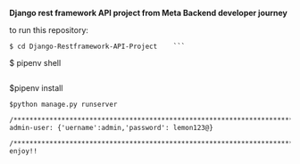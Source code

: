 **Django rest framework API project from Meta Backend developer journey**

to run this repository:
```
$ cd Django-Restframework-API-Project    ```
```                                                                                                                                                                    
$ pipenv shell
```
```
$pipenv install
```
$python manage.py runserver                                                                                                                                                                                   

/**************************************************************************************************************************************                                                                                                     
admin-user: {'uername':admin,'password': lemon123@}                                                                                                                                                                

/******************************************************************************************************************************************************
enjoy!!                                                                                                                                            
